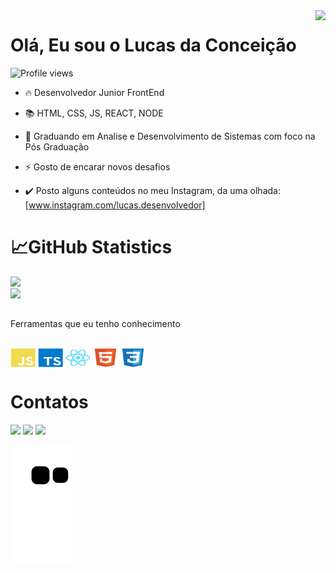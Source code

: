 <img align="right" height="590em" src="https://raw.githubusercontent.com/gist/Dev-LucasC/cf78d3a40eaae178712da4f46beb05be/raw/13410762a89d16b4e481a64676051795e36693d3/githubcard.svg"/>

<h1 align="left">Olá, Eu sou o Lucas da Conceição</h1>
<p align="left"> <img src="https://komarev.com/ghpvc/?username=Dev-LucasC&color=green" alt="Profile views" /> </p>

- 🔥 Desenvolvedor Junior FrontEnd

- 📚 HTML, CSS, JS, REACT, NODE

- 🔭 Graduando em Analise e Desenvolvimento de Sistemas com foco na Pós Graduação

- ⚡ Gosto de encarar novos desafios 

- ✔️ Posto alguns conteúdos no meu Instagram, da uma olhada:[www.instagram.com/lucas.desenvolvedor]

##

<h1>📈GitHub Statistics</h1>

<div align="left">
  <img height="150em" src="https://github-readme-stats.vercel.app/api?username=Dev-LucasC&show_icons=true&theme=dracula&include_all_commits=true&count_private=true"<a/>
 </div>
 <div align="left">
  <img height="152em" src="https://github-readme-stats.vercel.app/api/top-langs/?username=Dev-LucasC&layout=compact&langs_count=7&theme=dracula"/>
</div>

##

<p> Ferramentas que eu tenho conhecimento </p>
<div align:"center" style="display: inline_block" ><br>
  <img align="center" alt="Rafa-Js" height="30" width="40" src="https://raw.githubusercontent.com/devicons/devicon/master/icons/javascript/javascript-plain.svg">
  <img align="center" alt="Rafa-Ts" height="30" width="40" src="https://raw.githubusercontent.com/devicons/devicon/master/icons/typescript/typescript-plain.svg">
  <img align="center" alt="Rafa-React" height="30" width="40" src="https://raw.githubusercontent.com/devicons/devicon/master/icons/react/react-original.svg">
  <img align="center" alt="Rafa-HTML" height="30" width="40" src="https://raw.githubusercontent.com/devicons/devicon/master/icons/html5/html5-original.svg">
  <img align="center" alt="Rafa-CSS" height="30" width="40" src="https://raw.githubusercontent.com/devicons/devicon/master/icons/css3/css3-original.svg">
</div>

##



<h1> Contatos </h1>
<div> 
 
  <a href="https://instagram.com/lucas.desenvolvedor" target="_blank"><img src="https://img.shields.io/badge/-Instagram-%23E4405F?style=for-the-badge&logo=instagram&logoColor=white" target="_blank"></a>
  <a href = "mailto:lucaconceicao@hotmail.com"><img src="https://img.shields.io/badge/-Gmail-%23333?style=for-the-badge&logo=gmail&logoColor=white" target="_blank"></a>
  <a href="https://www.linkedin.com/in/dev-lucasconceicao/" target="_blank"><img src="https://img.shields.io/badge/-LinkedIn-%230077B5?style=for-the-badge&logo=linkedin&logoColor=white" target="_blank"></a> 
 
  ![Snake animation](https://github.com/rafaballerini/rafaballerini/blob/output/github-contribution-grid-snake.svg)
 
</div>
